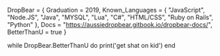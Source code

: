 DropBear = {
  Graduation = 2019,
  Known_Languages = { "JavaScript", "Node.JS", "Java", "MYSQL", "Lua", "C#", "HTML/CSS", "Ruby on Rails", "Python" },
  Docs = "https://aussiedropbear.gitbook.io/dropbear-docs/",
  BetterThanU = true
}

while DropBear.BetterThanU do 
  print('get shat on kid')
end

